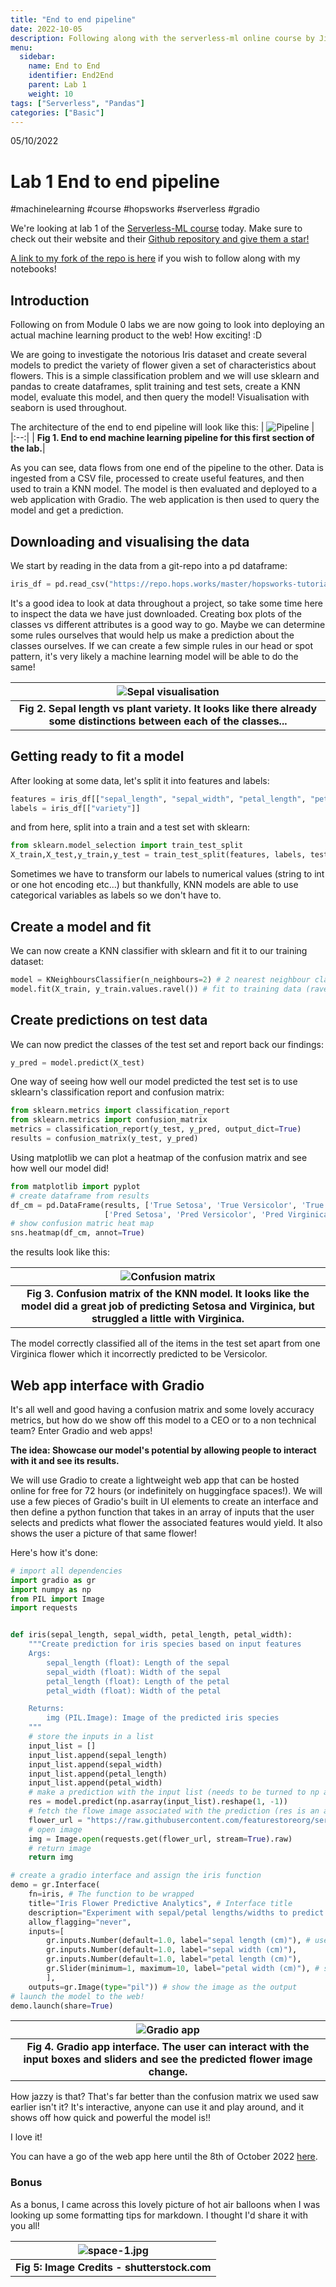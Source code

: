 ```yaml
---
title: "End to end pipeline"
date: 2022-10-05
description: Following along with the serverless-ml online course by Jim Dowling and Hopsworks.
menu:
  sidebar:
    name: End to End
    identifier: End2End
    parent: Lab 1
    weight: 10
tags: ["Serverless", "Pandas"]
categories: ["Basic"]
---
```


05/10/2022

# Lab 1 End to end pipeline
#machinelearning #course #hopsworks #serverless #gradio

We're looking at lab 1 of the [Serverless-ML course](https://www.serverless-ml.org/) today. Make sure to check out their website and their [Github repository and give them a star!](https://github.com/featurestoreorg/serverless-ml-course) 

[A link to my fork of the repo is here](https://github.com/BenSnow6/serverless-ml-course/tree/main/src/01-module) if you wish to follow along with my notebooks!

## Introduction
Following on from Module 0 labs we are now going to look into deploying an actual machine learning product to the web! How exciting! :D

We are going to investigate the notorious Iris dataset and create several models to predict the variety of flower given a set of characteristics about flowers. This is a simple classification problem and we will use sklearn and pandas to create dataframes, split training and test sets, create a KNN model, evaluate this model, and then query the model! Visualisation with seaborn is used throughout.

The architecture of the end to end pipeline will look like this:
| ![Pipeline](images/End2end.png) |
|:--:|
| <b>Fig 1. End to end machine learning pipeline for this first section of the lab.</b>|

As you can see, data flows from one end of the pipeline to the other. Data is ingested from a CSV file, processed to create useful features, and then used to train a KNN model. The model is then evaluated and deployed to a web application with Gradio. The web application is then used to query the model and get a prediction.

## Downloading and visualising the data
We start by reading in the data from a git-repo into a pd dataframe:
```python
iris_df = pd.read_csv("https://repo.hops.works/master/hopsworks-tutorials/data/iris.csv")
```
It's a good idea to look at data throughout a project, so take some time here to inspect the data we have just downloaded. Creating box plots of the classes vs different attributes is a good way to go. Maybe we can determine some rules ourselves that would help us make a prediction about the classes ourselves. If we can create a few simple rules in our head or spot pattern, it's very likely a machine learning model will be able to do the same!


| ![Sepal visualisation](images/iris_box_sepal.png) |
|:--:|
| <b>Fig 2. Sepal length vs plant variety. It looks like there already some distinctions between each of the classes...</b>|


## Getting ready to fit a model
After looking at some data, let's split it into features and labels:
```python
features = iris_df[["sepal_length", "sepal_width", "petal_length", "petal_width"]]
labels = iris_df[["variety"]]
```
and from here, split into a train and a test set with sklearn:
```python
from sklearn.model_selection import train_test_split
X_train,X_test,y_train,y_test = train_test_split(features, labels, test_size=0.2)
```
Sometimes we have to transform our labels to numerical values (string to int or one hot encoding etc...) but thankfully, KNN models are able to use categorical variables as labels so we don't have to.

## Create a model and fit

We can now create a KNN classifier with sklearn and fit it to our training dataset:

```python
model = KNeighboursClassifier(n_neighbours=2) # 2 nearest neighbour classifier
model.fit(X_train, y_train.values.ravel()) # fit to training data (ravel allows for categorical labels)
```

## Create predictions on test data
We can now predict the classes of the test set and report back our findings:
```python
y_pred = model.predict(X_test)
```

One way of seeing how well our model predicted the test set is to use sklearn's classification report and confusion matrix:
```python
from sklearn.metrics import classification_report
from sklearn.metrics import confusion_matrix
metrics = classification_report(y_test, y_pred, output_dict=True)
results = confusion_matrix(y_test, y_pred)
```

Using matplotlib we can plot a heatmap of the confusion matrix and see how well our model did!
```python
from matplotlib import pyplot
# create dataframe from results
df_cm = pd.DataFrame(results, ['True Setosa', 'True Versicolor', 'True Virginica'],
                     ['Pred Setosa', 'Pred Versicolor', 'Pred Virginica'])
# show confusion matric heat map
sns.heatmap(df_cm, annot=True)
```
the results look like this:

| ![Confusion matrix](images/conf_matrix.png) |
|:--:|
| <b>Fig 3. Confusion matrix of the KNN model. It looks like the model did a great job of predicting Setosa and Virginica, but struggled a little with Virginica.</b>|



The model correctly classified all of the items in the test set apart from one Virginica flower which it incorrectly predicted to be Versicolor.

## Web app interface with Gradio

It's all well and good having a confusion matrix and some lovely accuracy metrics, but how do we show off this model to a CEO or to a non technical team? Enter Gradio and web apps!

**The idea: Showcase our model's potential by allowing people to interact with it and see its results.**

We will use Gradio to create a lightweight web app that can be hosted online for free for 72 hours (or indefinitely on huggingface spaces!). We will use a few pieces of Gradio's built in UI elements to create an interface and then define a python function that takes in an array of inputs that the user selects and predicts what flower the associated features would yield. It also shows the user a picture of that same flower!

Here's how it's done:

```python
# import all dependencies
import gradio as gr
import numpy as np
from PIL import Image
import requests


def iris(sepal_length, sepal_width, petal_length, petal_width):
    """Create prediction for iris species based on input features
    Args:
        sepal_length (float): Length of the sepal
        sepal_width (float): Width of the sepal
        petal_length (float): Length of the petal
        petal_width (float): Width of the petal

    Returns:
        img (PIL.Image): Image of the predicted iris species
    """
    # store the inputs in a list
    input_list = []
    input_list.append(sepal_length)
    input_list.append(sepal_width)
    input_list.append(petal_length)
    input_list.append(petal_width)
    # make a prediction with the input list (needs to be turned to np array and reshaped to add in an additional set of brackets since predict requires a batch)
    res = model.predict(np.asarray(input_list).reshape(1, -1))
    # fetch the flowe image associated with the prediction (res is an array so grab first element)
    flower_url = "https://raw.githubusercontent.com/featurestoreorg/serverless-ml-course/main/src/01-module/assets/" + res[0] + ".png"
    # open image
    img = Image.open(requests.get(flower_url, stream=True).raw)            
    # return image
    return img

# create a gradio interface and assign the iris function
demo = gr.Interface(
    fn=iris, # The function to be wrapped 
    title="Iris Flower Predictive Analytics", # Interface title
    description="Experiment with sepal/petal lengths/widths to predict which flower it is.", # interface description
    allow_flagging="never",
    inputs=[
        gr.inputs.Number(default=1.0, label="sepal length (cm)"), # use box input
        gr.inputs.Number(default=1.0, label="sepal width (cm)"),
        gr.inputs.Number(default=1.0, label="petal length (cm)"),
		gr.Slider(minimum=1, maximum=10, label="petal width (cm)"), # slider cuz we're cool
        ],
    outputs=gr.Image(type="pil")) # show the image as the output
# launch the model to the web!
demo.launch(share=True)
```

| ![Gradio app](images/gradio_app.png) |
|:--:|
| <b>Fig 4. Gradio app interface. The user can interact with the input boxes and sliders and see the predicted flower image change.</b>|

How jazzy is that? That's far better than the confusion matrix we used saw earlier isn't it? It's interactive, anyone can use it and play around, and it shows off how quick and powerful the model is!!

I love it!

You can have a go of the web app here until the 8th of October 2022 [here](https://23930.gradio.app).


### Bonus 
As a bonus, I came across this lovely picture of hot air balloons when I was looking up some formatting tips for markdown. I thought I'd share it with you all!

| ![space-1.jpg](https://blog-assets.thedyrt.com/uploads/2019/01/shutterstock_1033306540-1.jpg) |
|:--:|
| <b>Fig 5: Image Credits - shutterstock.com</b>|